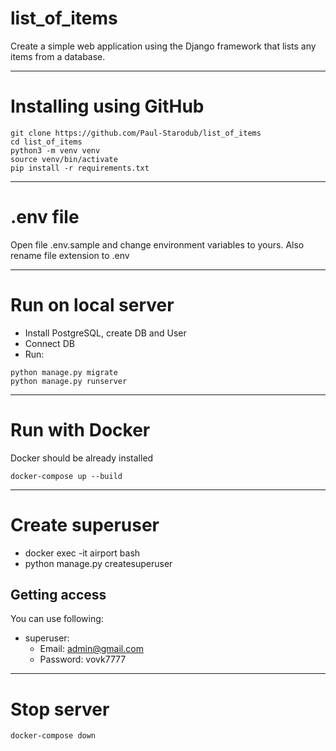 # list_of_items
Create a simple web application using the Django framework that lists any items from a database.

***
# Installing using GitHub
```
git clone https://github.com/Paul-Starodub/list_of_items
cd list_of_items
python3 -m venv venv
source venv/bin/activate
pip install -r requirements.txt
```
---
# .env file
Open file .env.sample and change environment variables to yours. Also rename file extension to .env
***
# Run on local server
- Install PostgreSQL, create DB and User
- Connect DB
- Run:
```
python manage.py migrate
python manage.py runserver
```
***
# Run with Docker
Docker should be already installed
```
docker-compose up --build
```
***
# Create superuser

- docker exec -it airport bash 
- python manage.py createsuperuser
## Getting access
You can use following:
- superuser:
  - Email: admin@gmail.com
  - Password: vovk7777
***

# Stop server
```
docker-compose down
```
